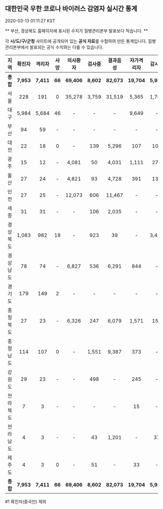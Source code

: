 
## 대한민국 우한 코로나 바이러스 감염자 실시간 통계
2020-03-13 01:11:27 KST

** 부산, 경상북도 홈페이지에 표시된 수치가 질병관리본부 발표보다 적습니다. **

각 **시/도/구/군청** 사이트에 공개되어 있는 **공식 자료**를 수합하여 만든 통계입니다.
질병관리본부에서 발표되는 공식 수치와는 다를 수 있습니다.


|  지역  | 확진자 |  격리자  |  사망  |  의사환자  |  검사중  |  결과음성  |  자가격리자  |  감시중  |  감시해제  |  퇴원  |
|:------:|:------:|:--------:|:--------:|:----------:|:--------:|:----------------:|:------------:|:--------:|:----------:|:--:|
|**총합**|**7,953**|**7,411**|**66**|**69,406**|**8,602**|**82,073**|**19,704**|**5,925**|**12,479**|**476**|
|서울|228|191|0|35,278|3,759|31,519|5,365|1,763|3,602|37|
|대구|5,984|5,684|46|-|-|-|9,649|-|-|254|
|부산|94|59|-|-|-|-|-|-|-|35|
|대전|22|18|0|-|139|5,296|107|107|337|4|
|광주|15|12|-|4,081|50|4,031|1,111|273|838|3|
|울산|27|24|-|4,821|93|4,728|391|132|259|3|
|인천|27|25|-|12,073|606|11,467|-|-|-|2|
|세종|31|31|-|-|106|2,035|-|-|-|-|
|경상북도|1,083|982|18|-|923|39|-|3,455|5,857|83|
|경상남도|78|74|-|6,827|536|6,291|844|-|-|4|
|경기도|179|149|2|-|-|-|-|-|-|28|
|충청북도|27|23|-|6,326|247|6,079|1,571|158|1,416|4|
|충청남도|114|107|0|-|1,551|9,387|373|-|-|7|
|강원도|29|23|-|-|498|-|245|-|-|6|
|전라북도|7|3|-|-|-|-|15|-|-|4|
|전라남도|4|3|-|-|43|1,201|-|37|170|1|
|제주도|4|3|0|-|51|-|33|-|-|1|
|**총합**|**7,953**|**7,411**|**66**|**69,406**|**8,602**|**82,073**|**19,704**|**5,925**|**12,479**|**476**|


#1 확진자(중국인) 제외
    